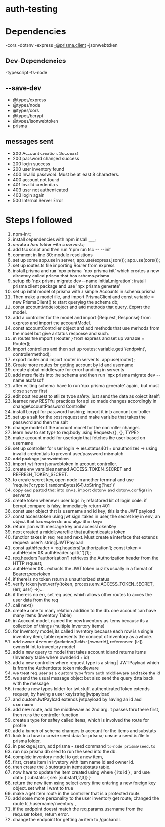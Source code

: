 # auth-testing

# Dependencies
-cors
-dotenv
-express
-@prisma.client
-jsonwebtoken

## Dev-Dependencies
-typescript
-ts-node

## --save-dev 
- @types/express
- @types/node
- @types/cors
- @types/bcrypt
- @types/jsonwebtoken
- prisma

## messages sent
- 200 Account creation: Success!
- 200 password changed success
- 200 login success
- 200 user inventory found
- 400 Invalid password. Must be at least 8 characters.
- 400 account not found
- 401 invalid credentials
- 403 user not authenticated
- 403 login again
- 500 Internal Server Error

# Steps I followed
1. npm-init;
2. install dependencies with npm install ___;
3. create a /src folder with a server.ts;
4. add tsc script and then run 'npm run tsc -- --init'
5. comment in line 30: module resolutions
6. set up some app.use in server; app.use(express.json()); app.use(cors());
7. set up routes.ts file importing Router from express
8. install prisma and run 'npx prisma' 'npx prisma init' which creates a new directory called prisma that has schema.prisma
9. setup db 'npx prisma migrate dev --name initial_migration'; install prisma client package and use 'npx prisma generate'
10. set up inital model of prisma with a simple Accounts in schema.prisma
11. Then make a model file, and import PrismaClient and const variable = new PrismaClient() to start querying the schema db;
12. const accountModel object and add methods that query. Export the model.
13. add a controller for the model and import {Request, Response} from express and import the accountModel.
14. const accountController object and add methods that use methods from the model but give a status response and such.
15. in routes file import { Router } from express and set up variable = Router();
16. import controllers and then set up routes: variable.get('/endpoint', controllermethod);
17. export router and import router in server.ts. app.use(router);
18. Create more routes for getting account by id and username
19. create global middleware for error handling in server.ts
20. add more fields into the schema and then run 'npx prisma migrate dev --name asdfasdf'
21. after editing schema, have to run 'npx prisma generate' again , but must close server first
22. edit post request to utilize type safety. just send the data as object itself;
23. learned new RESTful practices for api so made changes accordingly in changeAccountPassword Controller
24. install bcrypt for password hashing; import it into account controller
25. set up a salt for the post request and make varialbe that takes the password and then the salt
26. change model of the account model for the controller changes
27. learn how to set type to req.body using Request<{}, {}, TYPE>
28. make account model for userlogin that fetches the user based on username
29. set up controller for user login -> res.status401 = unauthorized -> using invalid credentials to prevent user/password mismatch
30. add package jsonwebtoken
31. import jwt from jsonwebtoken in account controller.
32. create env varaibles named ACCESS_TOKEN_SECRET and REFRESH_TOKEN_SECRET.
33. to create secret key, open node in another terminal and use 'require('crypto').randomBytes(64).toString('hex')'
34. copy and pasted that into envs; import dotenv and dotenv.config() in server.ts
35. create token whenever user logs in; refactored bit of login code. if bcrypt.compare is falsy, immediately return 401
36. const user object that is username and id key; this is the JWT payload
37. const accesstoken using jwt.sign. takes in user, the secret key in env, an object that has expiresIn and algorithm keys
38. return json with message key and accessTokenKey
39. next created a middlewarefile that authenticaates token
40. function takes in req, res and next. Must create a interface that extends request: user?: string|JWTPayload
41. const authHeader = req.headers['authorization']; const token = authHeader && authHeader.split(' ')[1]; 
42. req.headers['authorization'] retrieves the Authorization header from the HTTP request; 
43. authHeader &&.. extracts the JWT token cuz its usually in a format of Bearer*space*token
44. if there is no token return a unauthorized status
45. verify token jwet.verify(token, process.env.ACCESS_TOKEN_SECRET, (err, user) =>)...
46. if there is no err, set req.user, which allows other routes to acces the user data from the req
47. call next()
48. create a one to many relation addition to the db. one account can have many items (Inventory Table)
49. in Account model, named the new Inventory as items because its a collection of things (multiple Inventory items)
50. for Inventory model, its called Inventory because each row is a single inventory item, table represents the concept of inventory as a whole.
51. add owner Account @relation(fields: [ownerId], references: [id]) <br/> ownerId Int     to inventory model
52. add a new query to model that takes account id and returns items (Inventory table where ownderid = id)
53. add a new controller where request type is a string | JWTPayload which is from the Authenticate token middleware
54. we treat req.user as a custom type from auth middleware and take the id
55. we send the usual message object but also send the query data back with the message
56. i made a new types folder for jwt stuff. authenticatedToken extends request, by having a user key(string|jwtpayload)
57. and customJwtPayload extends jwtpayload by having an id and username
58. add new route, add the middleware as 2nd arg. it passes thru there first, then runs the controller function
59. create a type for saftey called items, which is involved the route for profile
60. add a bunch of schema changes to account for the items and substats
61. look into how to create seed data for prisma; create a seed.ts file in prisma folder,
62. in package.json, add prisma - seed command ``ts-node prisma/seed.ts`` 
63. run npx prisma db seed to run the seed into the db.
63. complete inventory model to get a new item,
64. first, create item in invetory with item name id and owner id.
65. then create the 3 substats in itemsubstats table.
66. now have to update the item created using where { its id } ; and use data: { substats: { set: [substat1,2,3]} }
67. return the new item using select every time entering a new foreign key object. set what i want to true
68. make a get item route in the controller that is a protected route.
69. add some more personality to the user inventory get route; changed the route to /:username/inventory ,
70. if the endpoint doesnt match the req.params.username from the req.user token, return error.
71. change the endpoint for getting an item to /gacharoll.
